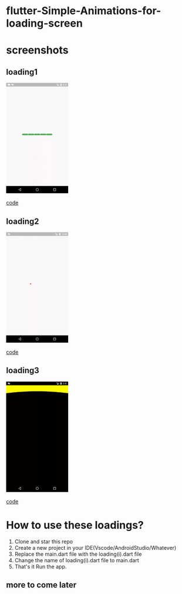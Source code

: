 # flutter-Simple-Animations-for-loading-screen

# screenshots
## loading1
<img src="https://github.com/Tushargupta9800/flutter-Simple-Animations-for-loading-screen/blob/master/screenshot/loading1.gif" height="300em" />

[code](https://github.com/Tushargupta9800/flutter-Simple-Animations-for-loading-screen/blob/master/loading1.dart)

## loading2
<img src="https://github.com/Tushargupta9800/flutter-Simple-Animations-for-loading-screen/blob/master/screenshot/loading2.gif" height="300em" />

[code](https://github.com/Tushargupta9800/flutter-Simple-Animations-for-loading-screen/blob/master/loading2.dart)

## loading3
<img src="https://github.com/Tushargupta9800/flutter-Simple-Animations-for-loading-screen/blob/master/screenshot/loading3.gif" height="300em" />

[code](https://github.com/Tushargupta9800/flutter-Simple-Animations-for-loading-screen/blob/master/loading3.dart)

# How to use these loadings?
1) Clone and star this repo
2) Create a new project in your IDE(Vscode/AndroidStudio/Whatever)
3) Replace the main.dart file with the loading(i).dart file
4) Change the name of loading(i).dart file to main.dart
5) That's it Run the app.

## more to come later
